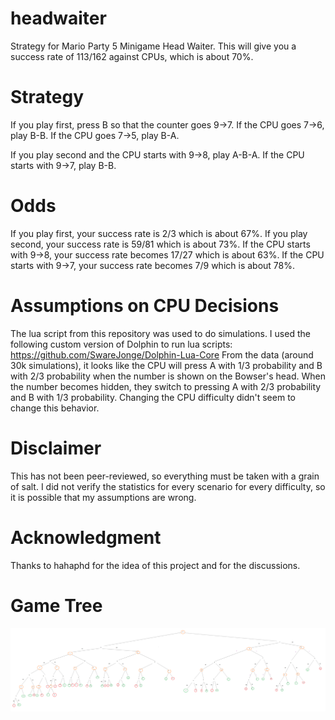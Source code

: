# headwaiter
Strategy for Mario Party 5 Minigame Head Waiter. This will give you a success rate of 113/162 against CPUs, which is about 70%.

# Strategy
If you play first, press B so that the counter goes 9->7. If the CPU goes 7->6, play B-B. If the CPU goes 7->5, play B-A.

If you play second and the CPU starts with 9->8, play A-B-A. If the CPU starts with 9->7, play B-B.

# Odds
If you play first, your success rate is 2/3 which is about 67%.
If you play second, your success rate is 59/81 which is about 73%.
If the CPU starts with 9->8, your success rate becomes 17/27 which is about 63%.
If the CPU starts with 9->7, your success rate becomes 7/9 which is about 78%.

# Assumptions on CPU Decisions
The lua script from this repository was used to do simulations. I used the following custom version of Dolphin to run lua scripts: https://github.com/SwareJonge/Dolphin-Lua-Core
From the data (around 30k simulations), it looks like the CPU will press A with 1/3 probability and B with 2/3 probability when the number is shown on the Bowser's head. When the number becomes hidden, they switch to pressing A with 2/3 probability and B with 1/3 probability. Changing the CPU difficulty didn't seem to change this behavior.

# Disclaimer
This has not been peer-reviewed, so everything must be taken with a grain of salt. I did not verify the statistics for every scenario for every difficulty, so it is possible that my assumptions are wrong.

# Acknowledgment
Thanks to hahaphd for the idea of this project and for the discussions.

# Game Tree
![headwaiter-gametree](https://github.com/falkush/headwaiter/blob/main/headwaiter-gametree.png?raw=true)

